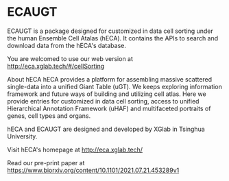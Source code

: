 # ECAUGT
ECAUGT is a package designed for customized in data cell sorting under the human Ensemble Cell Atalas (hECA). It contains the APIs to search and download data from the hECA's database.

You are welcomed to use our web version at http://eca.xglab.tech/#/cellSorting

About hECA
hECA provides a platform for assembling massive scattered single-data into a unified Giant Table (uGT). We keeps exploring information framework and future ways of building and utilizing cell atlas. Here we provide entries for customized in data cell sorting, access to unified Hierarchical Annotation Framework (uHAF) and multifaceted portraits of genes, cell types and organs.

hECA and ECAUGT are designed and developed by XGlab in Tsinghua University.

Visit hECA's homepage at http://eca.xglab.tech/

Read our pre-print paper at https://www.biorxiv.org/content/10.1101/2021.07.21.453289v1
